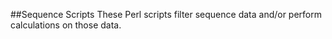 ##Sequence Scripts
These Perl scripts filter sequence data and/or perform calculations on those data.
